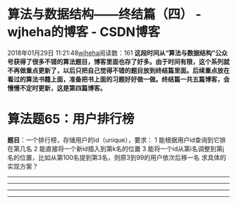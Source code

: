 # 算法与数据结构——终结篇（四） - wjheha的博客 - CSDN博客
2018年01月29日 11:21:48[wjheha](https://me.csdn.net/wjheha)阅读数：161
**这段时间从“算法与数据结构”公众号获得了很多不错的算法题目，博客里面也存了好多。由于时间有限，这个系列就不再做重点更新了，以后只把自己觉得不错的题目放到终结篇里面。后续重点放在看过的算法书籍上面，准备把书上面的习题好好做一做。终结篇一共五篇博客，会慢慢不定时更新，这是第四篇博客。**
# 算法题65：用户排行榜
**题目**：一个排行榜，存储用户的id（unique），要求： 
1 能根据用户id查询到它排在第几名 
2 能直接将一个新id插入到第k名的位置 
3 能将一个id从第i名调整到第j名的位置，比如从第100名提到第3名，则原3到99的用户依次后移一名
求具体的实现方案？
****************************************************************************************************************************************
****************************************************************************************************************************************
****************************************************************************************************************************************
****************************************************************************************************************************************
